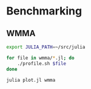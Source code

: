 # Benchmarking

## WMMA

```bash
export JULIA_PATH=~/src/julia

for file in wmma/*.jl; do
    ./profile.sh $file
done

julia plot.jl wmma
```
